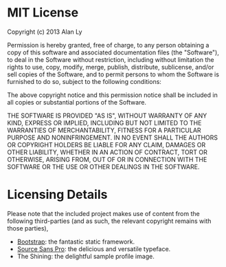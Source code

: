 MIT License
===========

Copyright (c) 2013 Alan Ly

Permission is hereby granted, free of charge, to any person obtaining a copy of this software and associated documentation files (the "Software"), to deal in the Software without restriction, including without limitation the rights to use, copy, modify, merge, publish, distribute, sublicense, and/or sell copies of the Software, and to permit persons to whom the Software is furnished to do so, subject to the following conditions:

The above copyright notice and this permission notice shall be included in all copies or substantial portions of the Software.

THE SOFTWARE IS PROVIDED "AS IS", WITHOUT WARRANTY OF ANY KIND, EXPRESS OR IMPLIED, INCLUDING BUT NOT LIMITED TO THE WARRANTIES OF MERCHANTABILITY, FITNESS FOR A PARTICULAR PURPOSE AND NONINFRINGEMENT. IN NO EVENT SHALL THE AUTHORS OR COPYRIGHT HOLDERS BE LIABLE FOR ANY CLAIM, DAMAGES OR OTHER LIABILITY, WHETHER IN AN ACTION OF CONTRACT, TORT OR OTHERWISE, ARISING FROM, OUT OF OR IN CONNECTION WITH THE SOFTWARE OR THE USE OR OTHER DEALINGS IN THE SOFTWARE.


Licensing Details
=================

Please note that the included project makes use of content from the following third-parties (and as such, the relevant copyright remains with those parties),

* [Bootstrap](http://twitter.github.com/bootstrap/): the fantastic static framework.
* [Source Sans Pro](https://github.com/adobe/Source-Sans-Pro): the delicious and versatile typeface.
* The Shining: the delightful sample profile image.